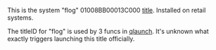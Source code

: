 This is the system "flog" 01008BB00013C000
[title](Title%20list.md "wikilink"). Installed on retail systems.

The titleID for "flog" is used by 3 funcs in
[qlaunch](Qlaunch.md "wikilink"). It's unknown what exactly triggers
launching this title officially.
